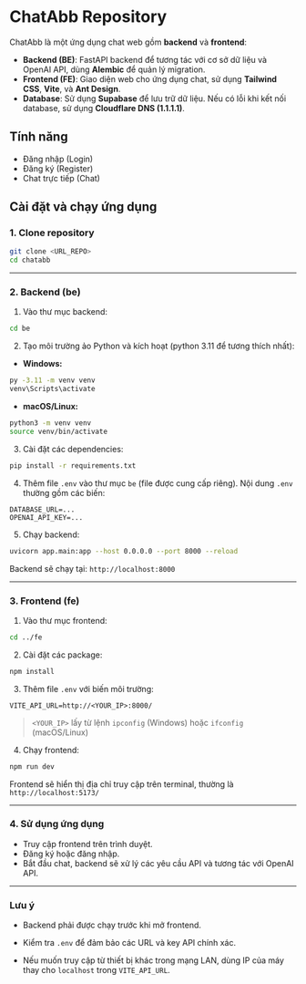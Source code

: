 ﻿# ChatAbb Repository

ChatAbb là một ứng dụng chat web gồm **backend** và **frontend**:

- **Backend (BE)**: FastAPI backend để tương tác với cơ sở dữ liệu và OpenAI API, dùng **Alembic** để quản lý migration.  
- **Frontend (FE)**: Giao diện web cho ứng dụng chat, sử dụng **Tailwind CSS**, **Vite**, và **Ant Design**.  
- **Database**: Sử dụng **Supabase** để lưu trữ dữ liệu. Nếu có lỗi khi kết nối database, sử dụng **Cloudflare DNS (1.1.1.1)**.

## Tính năng

- Đăng nhập (Login)  
- Đăng ký (Register)  
- Chat trực tiếp (Chat)  

## Cài đặt và chạy ứng dụng

### 1. Clone repository

```bash
git clone <URL_REPO>
cd chatabb
```

---

### 2. Backend (be)

1. Vào thư mục backend:

```bash
cd be
```

2. Tạo môi trường ảo Python và kích hoạt (python 3.11 để tương thích nhất):

- **Windows:**

```bash
py -3.11 -m venv venv
venv\Scripts\activate
```

- **macOS/Linux:**

```bash
python3 -m venv venv
source venv/bin/activate
```

3. Cài đặt các dependencies:

```bash
pip install -r requirements.txt
```

4. Thêm file `.env` vào thư mục `be` (file được cung cấp riêng). Nội dung `.env` thường gồm các biến:

```
DATABASE_URL=...
OPENAI_API_KEY=...
```

5. Chạy backend:

```bash
uvicorn app.main:app --host 0.0.0.0 --port 8000 --reload
```

Backend sẽ chạy tại: `http://localhost:8000`

---

### 3. Frontend (fe)

1. Vào thư mục frontend:

```bash
cd ../fe
```

2. Cài đặt các package:

```bash
npm install
```

3. Thêm file `.env` với biến môi trường:

```
VITE_API_URL=http://<YOUR_IP>:8000/
```

> `<YOUR_IP>` lấy từ lệnh `ipconfig` (Windows) hoặc `ifconfig` (macOS/Linux)

4. Chạy frontend:

```bash
npm run dev
```

Frontend sẽ hiển thị địa chỉ truy cập trên terminal, thường là `http://localhost:5173/`

---

### 4. Sử dụng ứng dụng

- Truy cập frontend trên trình duyệt.  
- Đăng ký hoặc đăng nhập.  
- Bắt đầu chat, backend sẽ xử lý các yêu cầu API và tương tác với OpenAI API.

---

### Lưu ý

- Backend phải được chạy trước khi mở frontend.  
- Kiểm tra `.env` để đảm bảo các URL và key API chính xác.  

- Nếu muốn truy cập từ thiết bị khác trong mạng LAN, dùng IP của máy thay cho `localhost` trong `VITE_API_URL`.



